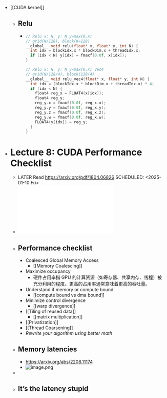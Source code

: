 - [[CUDA kernel]]
	- ## Relu
		- ```c++
		  // Relu x: N, y: N y=max(0,x)
		  // grid(N/128), block(K=128) 
		  __global__ void relu(float* x, float* y, int N) {
		    int idx = blockIdx.x * blockDim.x + threadIdx.x;
		    if (idx < N) y[idx] = fmaxf(0.0f, x[idx]);
		  }
		  
		  // Relu x: N, y: N y=max(0,x) Vec4
		  // grid(N/128/4), block(128/4) 
		  __global__ void relu_vec4(float* x, float* y, int N) {
		    int idx = (blockIdx.x * blockDim.x + threadIdx.x) * 4;
		    if (idx < N) {
		      float4 reg_x = FLOAT4(x[idx]);
		      float4 reg_y;
		      reg_y.x = fmaxf(0.0f, reg_x.x);
		      reg_y.y = fmaxf(0.0f, reg_x.y);
		      reg_y.z = fmaxf(0.0f, reg_x.z);
		      reg_y.w = fmaxf(0.0f, reg_x.w);
		      FLOAT4(y[idx]) = reg_y;
		    }
		  }
		  ```
- # Lecture 8: CUDA Performance Checklist
	- LATER  Read https://arxiv.org/pdf/1804.06826
	  SCHEDULED: <2025-01-10 Fri>
	- ![Lecture 8_ CUDA Performance.pdf](../assets/Lecture_8_CUDA_Performance_1736387875417_0.pdf)
	- ## Performance checklist
		- Coalesced Global Memory Access
			- [[Memory Coalescing]]
		- Maximize occupancy
			- 硬件占用率指 GPU 的计算资源（如寄存器、共享内存、线程）被充分利用的程度。更高的占用率通常意味着更高的吞吐量。
		- Understand if memory or compute bound
			- [[compute bound vs dma bound]]
		- Minimize control divergence
			- [[warp divergence]]
		- [[Tiling of reused data]]
			- [[matrix multiplication]]
		- [[Privatization]]
		- [[Thread Coarsening]]
		- *Rewrite your algorithm using better math*
	- ## Memory latencies
		- https://arxiv.org/abs/2208.11174
		- ![image.png](../assets/image_1736395429067_0.png)
	-
	- ## It’s the latency stupid